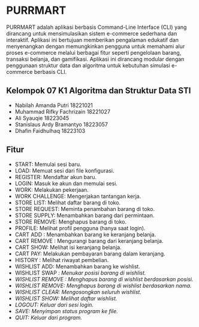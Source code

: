 # PURRMART
PURRMART adalah aplikasi berbasis Command-Line Interface (CLI) yang dirancang untuk mensimulasikan sistem e-commerce sederhana dan interaktif. Aplikasi ini bertujuan memberikan pengalaman edukatif dan menyenangkan dengan memungkinkan pengguna untuk memahami alur proses e-commerce melalui berbagai fitur seperti pengelolaan barang, transaksi belanja, dan gamifikasi. Aplikasi ini dirancang modular dengan penggunaan struktur data dan algoritma untuk kebutuhan simulasi e-commerce berbasis CLI.

## Kelompok 07 K1 Algoritma dan Struktur Data STI
* Nabilah Amanda Putri
18221021
* Muhammad Rifky Fachrizain
18221027
* Ali Syauqie
18223045
* Stanislaus Ardy Bramantyo
18223057
* Dhafin Faidhulhaq
18223103

## Fitur
- START: Memulai sesi baru.
- LOAD: Memuat sesi dari file konfigurasi.
- REGISTER: Mendaftar akun baru.
- LOGIN: Masuk ke akun dan memulai sesi.
- WORK: Melakukan pekerjaan.
- WORK CHALLENGE: Mengerjakan tantangan kerja.
- STORE LIST: Melihat daftar barang di toko.
- STORE REQUEST: Meminta penambahan barang di toko.
- STORE SUPPLY: Menambahkan barang dari permintaan.
- STORE REMOVE: Menghapus barang di toko.
- PROFILE: Melihat profil pengguna (hanya saat login).
- CART ADD <nama> <n>: Menambahkan barang ke keranjang belanja.
- CART REMOVE <nama> <n>: Mengurangi barang dari keranjang belanja.
- CART SHOW: Melihat isi keranjang belanja.
- CART PAY: Melakukan pembayaran barang dalam keranjang.
- HISTORY <n>: Melihat riwayat pembelian.
- WISHLIST ADD: Menambahkan barang ke wishlist.
- WISHLIST SWAP <i> <j>: Menukar posisi barang di wishlist.
- WISHLIST REMOVE <i>: Menghapus barang di wishlist berdasarkan posisi.
- WISHLIST REMOVE: Menghapus barang di wishlist berdasarkan nama.
- WISHLIST CLEAR: Mengosongkan seluruh wishlist.
- WISHLIST SHOW: Melihat daftar wishlist.
- LOGOUT: Keluar dari sesi login.
- SAVE: Menyimpan status program ke file.
- QUIT: Keluar dari program.
